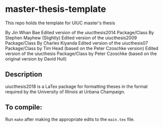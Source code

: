 # master-thesis-template
This repo holds the template for UIUC master's thesis

By Jin Whan Bae
Edited version of the uiucthesis2014 Package/Class
By Stephen Mayhew
(Slightly) Edited version of the uiucthesis2009 Package/Class
By Charles Kiyanda
Edited version of the uiucthesis07 Package/Class
by Tim Head (based on the Peter Czoschke version)
Edited version of the uiucthesis Package/Class
by Peter Czoschke (based on the original version by David Hull)

## Description
uiucthesis2018 is a LaTex package for formatting theses in the format required by the University of Illinois at Urbana Champaign.

## To compile:
Run `make` after making the appropriate edits to the `main.tex` file.